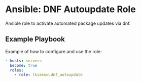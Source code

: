 Ansible: DNF Autoupdate Role
============================

Ansible role to activate automated package updates via dnf.



Example Playbook
----------------

Example of how to configure and use the role:

```yaml
- hosts: servers
  become: true
  roles:
    - role: lkiesow.dnf_autoupdate
```
